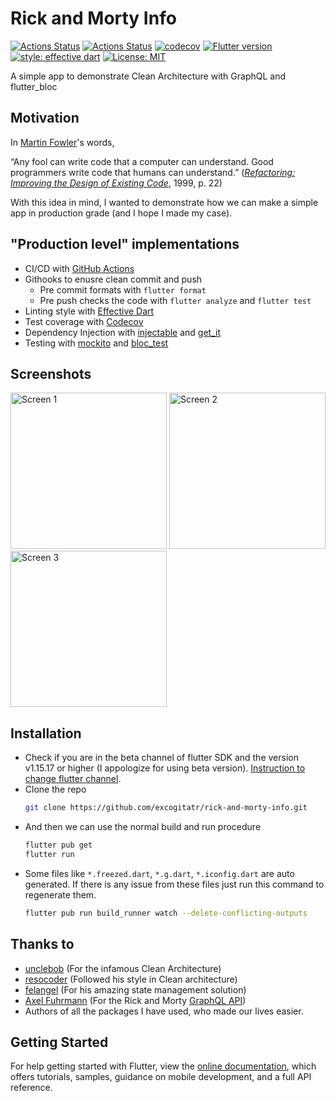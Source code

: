 # Rick and Morty Info

[![Actions Status](https://github.com/excogitatr/rick-and-morty-info/workflows/deploy/badge.svg?branch=v1.1.0)](https://github.com/excogitatr/rick-and-morty-info/actions?query=workflow%3Adeploy)
[![Actions Status](https://github.com/excogitatr/rick-and-morty-info/workflows/build/badge.svg)](https://github.com/excogitatr/rick-and-morty-info/actions?query=workflow%3Abuild)
[![codecov](https://codecov.io/gh/excogitatr/rick-and-morty-info/branch/master/graph/badge.svg)](https://codecov.io/gh/excogitatr/rick-and-morty-info)
[![Flutter version](https://img.shields.io/badge/flutter-v1.17.0-blue?logo=flutter)](https://flutter.dev/docs/development/tools/sdk/releases)
[![style: effective dart](https://img.shields.io/badge/style-effective_dart-40c4ff.svg)](https://github.com/tenhobi/effective_dart)
[![License: MIT](https://img.shields.io/badge/license-MIT-purple.svg)](https://opensource.org/licenses/MIT)

A simple app to demonstrate Clean Architecture with GraphQL and flutter_bloc

## Motivation

In [Martin Fowler](https://martinfowler.com/)'s words,

“Any fool can write code that a computer can understand. Good programmers write code that humans can understand.” (*[Refactoring: Improving the Design of Existing Code](https://www.csie.ntu.edu.tw/~r95004/Refactoring_improving_the_design_of_existing_code.pdf)*, 1999, p. 22)

With this idea in mind, I wanted to demonstrate how we can make a simple app in production grade (and I hope I made my case).

## "Production level" implementations

- CI/CD with [GitHub Actions](https://github.com/features/actions)
- Githooks to enusre clean commit and push
  - Pre commit formats with `flutter format`
  - Pre push checks the code with `flutter analyze` and `flutter test`
- Linting style with [Effective Dart](https://dart.dev/guides/language/effective-dart)
- Test coverage with [Codecov](https://codecov.io/)
- Dependency Injection with [injectable](https://pub.dev/packages/injectable) and [get_it](https://pub.dev/packages/get_it)
- Testing with [mockito](https://pub.dev/packages/mockito) and [bloc_test](https://pub.dev/packages/bloc_test)

## Screenshots

<p>
<img src="https://raw.githubusercontent.com/excogitatr/rick-and-morty-info/develop/assets/screen_1.png" alt="Screen 1" width="250">
<img src="https://raw.githubusercontent.com/excogitatr/rick-and-morty-info/develop/assets/screen_2.png" alt="Screen 2" width="250">
  <img src="https://raw.githubusercontent.com/excogitatr/rick-and-morty-info/develop/assets/screen_3.png" alt="Screen 3" width="250">
</p>

## Installation

- Check if you are in the beta channel of flutter SDK and the version v1.15.17 or higher (I appologize for using beta version). [Instruction to change flutter channel](https://github.com/flutter/flutter/wiki/Flutter-build-release-channels#how-to-change-channels).
- Clone the repo
  ```sh
  git clone https://github.com/excogitatr/rick-and-morty-info.git
  ```
- And then we can use the normal build and run procedure
  ```sh
  flutter pub get
  flutter run
  ```
- Some files like `*.freezed.dart`, `*.g.dart`, `*.iconfig.dart` are auto generated. If there is any issue from these files just run this command to regenerate them.
  ```sh
  flutter pub run build_runner watch --delete-conflicting-outputs
  ```

## Thanks to

- [unclebob](https://github.com/unclebob) (For the infamous Clean Architecture)
- [resocoder](https://github.com/ResoDev) (Followed his style in Clean architecture)
- [felangel](https://github.com/felangel) (For his amazing state management solution)
- [Axel Fuhrmann](https://github.com/afuh) (For the Rick and Morty [GraphQL API](https://rickandmortyapi.com))
- Authors of all the packages I have used, who made our lives easier.

## Getting Started

For help getting started with Flutter, view the
[online documentation](https://flutter.io/docs), which offers tutorials,
samples, guidance on mobile development, and a full API reference.
